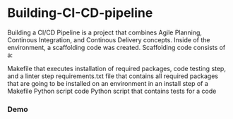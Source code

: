 # Building-CI-CD-pipeline


Building a CI/CD Pipeline is a project that combines Agile Planning, Continous Integration, and Continous Delivery concepts. 
 Inside of the environment, a scaffolding code was created. Scaffolding code consists of a:

Makefile that executes installation of required packages, code testing step, and a linter step
requirements.txt file that contains all required packages that are going to be installed on an environment in an install step of a Makefile
Python script code
Python script that contains tests for a code

<h3> Demo </h3>

